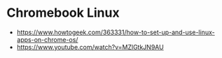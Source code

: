 # Chromebook Linux

* https://www.howtogeek.com/363331/how-to-set-up-and-use-linux-apps-on-chrome-os/
* https://www.youtube.com/watch?v=MZlGtkJN9AU

